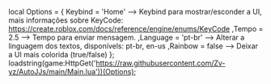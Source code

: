local Options = {
    Keybind = 'Home' --> Keybind para mostrar/esconder a UI, mais informações sobre KeyCode: https://create.roblox.com/docs/reference/engine/enums/KeyCode
    ,Tempo = 2.5 --> Tempo para enviar mensagem.
    ,Language = 'pt-br' --> Alterar a linguagem dos textos, disponívels: pt-br, en-us
    ,Rainbow = false --> Deixar a UI mais colorida (true/false)
};
loadstring(game:HttpGet('https://raw.githubusercontent.com/Zv-yz/AutoJJs/main/Main.lua'))(Options);
<!---
starlopro/starlopro is a ✨ special ✨ repository because its `README.md` (this file) appears on your GitHub profile.
You can click the Preview link to take a look at your changes.
--->
